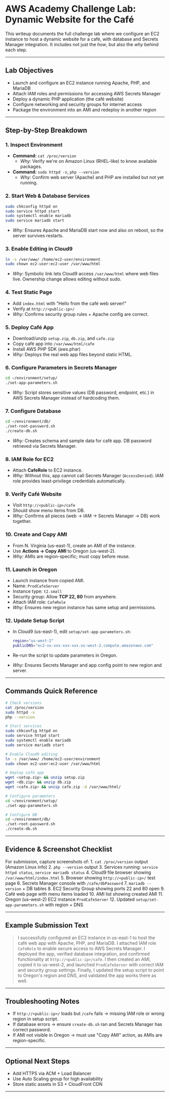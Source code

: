 # AWS Academy Challenge Lab: Dynamic Website for the Café

This writeup documents the full challenge lab where we configure an EC2
instance to host a dynamic website for a café, with database and Secrets
Manager integration. It includes not just the *how*, but also the *why*
behind each step.

------------------------------------------------------------------------

## Lab Objectives

-   Launch and configure an EC2 instance running Apache, PHP, and
    MariaDB
-   Attach IAM roles and permissions for accessing AWS Secrets Manager
-   Deploy a dynamic PHP application (the café website)
-   Configure networking and security groups for internet access
-   Package the environment into an AMI and redeploy in another region

------------------------------------------------------------------------

## Step-by-Step Breakdown

### 1. Inspect Environment

-   **Command:** `cat /proc/version`
    -   *Why:* Verify we're on Amazon Linux (RHEL-like) to know
        available packages.
-   **Command:** `sudo httpd -v`, `php --version`
    -   *Why:* Confirm web server (Apache) and PHP are installed but not
        yet running.

### 2. Start Web & Database Services

``` bash
sudo chkconfig httpd on
sudo service httpd start
sudo systemctl enable mariadb
sudo service mariadb start
```

-   *Why:* Ensures Apache and MariaDB start now and also on reboot, so
    the server survives restarts.

### 3. Enable Editing in Cloud9

``` bash
ln -s /var/www/ /home/ec2-user/environment
sudo chown ec2-user:ec2-user /var/www/html
```

-   *Why:* Symbolic link lets Cloud9 access `/var/www/html` where web
    files live. Ownership change allows editing without sudo.

### 4. Test Static Page

-   Add `index.html` with "Hello from the café web server!"
-   Verify at `http://<public-ip>/`
-   *Why:* Confirms security group rules + Apache config are correct.

### 5. Deploy Café App

-   Download/unzip `setup.zip`, `db.zip`, and `cafe.zip`
-   Copy café app into `/var/www/html/cafe`
-   Install AWS PHP SDK (aws.phar)
-   *Why:* Deploys the real web app files beyond static HTML.

### 6. Configure Parameters in Secrets Manager

``` bash
cd ~/environment/setup/
./set-app-parameters.sh
```

-   *Why:* Script stores sensitive values (DB password, endpoint, etc.)
    in AWS Secrets Manager instead of hardcoding them.

### 7. Configure Database

``` bash
cd ~/environment/db/
./set-root-password.sh
./create-db.sh
```

-   *Why:* Creates schema and sample data for café app. DB password
    retrieved via Secrets Manager.

### 8. IAM Role for EC2

-   Attach **CafeRole** to EC2 instance.
-   *Why:* Without this, app cannot call Secrets Manager
    (`AccessDenied`). IAM role provides least-privilege credentials
    automatically.

### 9. Verify Café Website

-   Visit `http://<public-ip>/cafe`
-   Should show menu items from DB.
-   *Why:* Confirms all pieces (web → IAM → Secrets Manager → DB) work
    together.

### 10. Create and Copy AMI

-   From N. Virginia (us-east-1), create an AMI of the instance.
-   Use **Actions → Copy AMI** to Oregon (us-west-2).
-   *Why:* AMIs are region-specific; must copy before reuse.

### 11. Launch in Oregon

-   Launch instance from copied AMI.
-   Name: `ProdCafeServer`
-   Instance type: `t2.small`
-   Security group: Allow **TCP 22, 80** from anywhere.
-   Attach IAM role: `CafeRole`
-   *Why:* Ensures new region instance has same setup and permissions.

### 12. Update Setup Script

-   In Cloud9 (us-east-1), edit `setup/set-app-parameters.sh`:

    ``` bash
    region="us-west-2"
    publicDNS="ec2-xx-xxx-xxx-xxx.us-west-2.compute.amazonaws.com"
    ```

-   Re-run the script to update parameters in Oregon.

-   *Why:* Ensures Secrets Manager and app config point to new region
    and server.

------------------------------------------------------------------------

## Commands Quick Reference

``` bash
# Check versions
cat /proc/version
sudo httpd -v
php --version

# Start services
sudo chkconfig httpd on
sudo service httpd start
sudo systemctl enable mariadb
sudo service mariadb start

# Enable Cloud9 editing
ln -s /var/www/ /home/ec2-user/environment
sudo chown ec2-user:ec2-user /var/www/html

# Deploy café app
wget <setup.zip> && unzip setup.zip
wget <db.zip> && unzip db.zip
wget <cafe.zip> && unzip cafe.zip -d /var/www/html/

# Configure parameters
cd ~/environment/setup/
./set-app-parameters.sh

# Configure DB
cd ~/environment/db/
./set-root-password.sh
./create-db.sh
```

------------------------------------------------------------------------

## Evidence & Screenshot Checklist

For submission, capture screenshots of: 1. `cat /proc/version` output
(Amazon Linux info) 2. `php --version` output 3. Services running:
`service httpd status`, `service mariadb status` 4. Cloud9 file browser
showing `/var/www/html/index.html` 5. Browser showing
`http://<public-ip>/` test page 6. Secrets Manager console with
`/cafe/dbPassword` 7. `mariadb --version` + DB tables 8. EC2 Security
Group showing ports 22 and 80 open 9. Café web page with menu items
loaded 10. AMI list showing created AMI 11. Oregon (us-west-2) EC2
instance `ProdCafeServer` 12. Updated `setup/set-app-parameters.sh` with
region + DNS

------------------------------------------------------------------------

## Example Submission Text

> I successfully configured an EC2 instance in us-east-1 to host the
> café web app with Apache, PHP, and MariaDB. I attached IAM role
> `CafeRole` to enable secure access to AWS Secrets Manager. I deployed
> the app, verified database integration, and confirmed functionality at
> `http://<public-ip>/cafe`. I then created an AMI, copied it to
> us-west-2, and launched `ProdCafeServer` with correct IAM and security
> group settings. Finally, I updated the setup script to point to
> Oregon's region and DNS, and validated the app works there as well.

------------------------------------------------------------------------

## Troubleshooting Notes

-   If `http://<public-ip>/` loads but `/cafe` fails → missing IAM role
    or wrong region in setup script.
-   If database errors → ensure `create-db.sh` ran and Secrets Manager
    has correct password.
-   If AMI not visible in Oregon → must use "Copy AMI" action, as AMIs
    are region-specific.

------------------------------------------------------------------------

## Optional Next Steps

-   Add HTTPS via ACM + Load Balancer
-   Use Auto Scaling group for high availability
-   Store static assets in S3 + CloudFront CDN

------------------------------------------------------------------------